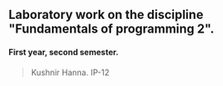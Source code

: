 ## Laboratory work on the discipline "Fundamentals of programming 2".
#### First year, second semester.
> Kushnir Hanna. IP-12
